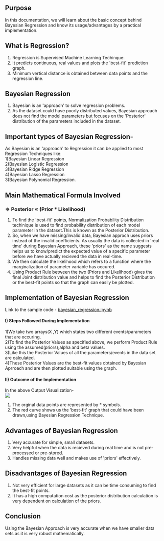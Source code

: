 ## Purpose
In this documentation, we will learn about the basic concept behind Bayesian Regression and know its usage/advantages by a practical implementation.
## What is Regression?
1) Regression is Supervised Machine Learning Techinque.<br>
2) It predicts continuous, real values and plots the 'best-fit' prediction graph.<br>
3) Minimum vertical distance is obtained between data points and the regression line.<br>
## Bayesian Regression
1) Bayesian is an 'approach' to solve regression problems.<br>
2) As the dataset could have poorly distributed values, Bayesian approach does not find the model parameters but focuses on the 'Posterior' distribution of the parameters included in the dataset.<br>
## Important types of Bayesian Regression-
As Bayesian is an 'approach' to Regression it can be applied to most Regression Techniques like:<br>
1)Bayesian Linear Regression<br>
2)Bayesian Logistic Regression<br>
3)Bayesian Ridge Regression<br>
4)Bayesian Lasso Regression<br>
3)Bayesian Polynomial Regression.<br>
## Main Mathematical Formula Involved
### => Posterior ∝ (Prior * Likelihood)
1) To find the 'best-fit' points, Normalization Probability Distribution techinique is used to find probability distribution of each model parameter in the dataset.This is known as the Posterior Distribution.<br>
2) So, when we have missing/invalid data, Bayesian approch uses priors instead of the invalid coefficients.
As usually the data is collected in 'real time' during Bayesian Approach, these 'priors' as the name suggests helps us to know/predict the expected value of a specific parameter before we have actually recieved the data in real-time.<br>
3) We then calculate the likelihood which refers to a function where the marginalization of parameter variable has occured.<br>
4) Using Product Rule between the two (Priors and Likelihood) gives the final Joint distribution value and helps to find the Posterior Distribution or the best-fit points so that the graph can easily be plotted.
## Implementation of Bayesian Regression
Link to the sample code - [bayesian_regression.ipynb](https://github.com/uttarabahad/winter-of-contributing/blob/Datascience_With_Python/Datascience_With_Python/Machine%20Learning/Algorithms/Bayesian%20Regression/bayesian_regression.ipynb)
#### I) Steps Followed During Implementation
1)We take two arrays(X ,Y) which states two different events/parameters that are occuring.<br>
2)To find the Posterior Values as specified above, we perform Product Rule using the assumed(priors);alpha and beta values.<br>
3)Like this the Posterior Values of all the parameters/events in the data set are calculated.<br>
4)These Posterior Values are the best-fit values obtained by Bayesian Aprroach and are then plotted suitable using the graph.<br>
#### II) Outcome of the Implementation
In the above Output Visualization-<br>
<img src='https://github.com/uttarabahad/winter-of-contributing/blob/Datascience_With_Python/Datascience_With_Python/Machine%20Learning/Algorithms/Bayesian%20Regression/Images/Curve.png'>
1) The orginal data points are represented by * symbols.<br>
2) The red curve shows us the 'best-fit' graph that could have been drawn,using Bayesian Regression Technique.<br>
## Advantages of Bayesian Regression
1) Very accurate for simple, small datasets.<br>
2) Very helpful when the data is recieved during real time and is not pre-processed or pre-stored.<br>
3) Handles missing data well and makes use of 'priors' effectively.
## Disadvantages of Bayesian Regression
1) Not very efficient for large datasets as it can be time consuming to find the best-fit points.<br>
2) It has a high computation cost as the posterior distribution calculation is very dependent on calculation of the priors.
## Conclusion
Using the Bayesian Approach is very accurate when we have smaller data sets as it is very robust mathematically.
